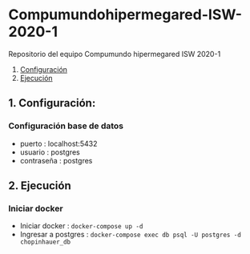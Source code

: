 # Compumundohipermegared-ISW-2020-1
Repositorio del equipo Compumundo hipermegared ISW 2020-1

1. [Configuración](#configuracion)
2. [Ejecución](#ejecutar)

<a name="configuracion"></a>
## 1. Configuración:
### Configuración base de datos
- puerto : localhost:5432
- usuario : postgres
- contraseña : postgres

<a name="ejecutar"></a>
## 2. Ejecución
### Iniciar docker
- Iniciar docker : ```docker-compose up -d```
- Ingresar a postgres : ```docker-compose exec db psql -U postgres -d chopinhauer_db ```

